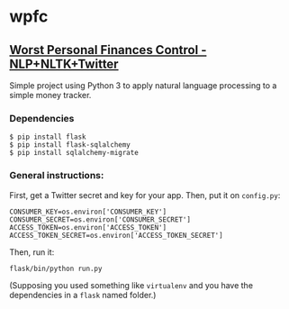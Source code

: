 # wpfc
## [Worst Personal Finances Control - NLP+NLTK+Twitter](http://anisiomarxjr.github.io/python/2015/01/19/o-pior-controle-financeiro-do-mundo/)

Simple project using Python 3 to apply natural language processing to a simple money tracker.

### Dependencies

```
$ pip install flask
$ pip install flask-sqlalchemy
$ pip install sqlalchemy-migrate
```

### General instructions:

First, get a Twitter secret and key for your app. Then, put it on `config.py`:

```
CONSUMER_KEY=os.environ['CONSUMER_KEY']
CONSUMER_SECRET=os.environ['CONSUMER_SECRET']
ACCESS_TOKEN=os.environ['ACCESS_TOKEN']
ACCESS_TOKEN_SECRET=os.environ['ACCESS_TOKEN_SECRET']
```

Then, run it:

```
flask/bin/python run.py
```

(Supposing you used something like `virtualenv` and you have the dependencies in a `flask` named folder.)
